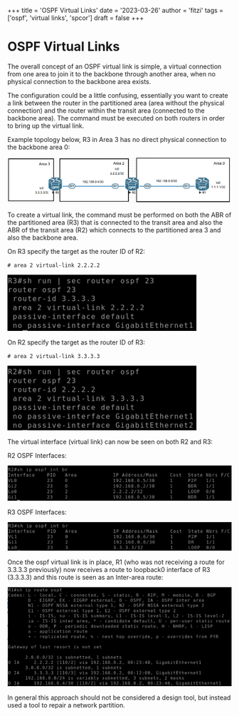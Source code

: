 +++
title = 'OSPF Virtual Links'
date = '2023-03-26'
author = 'fitzi'
tags = ['ospf', 'virtual links', 'spcor']
draft = false
+++

# OSPF Virtual Links

The overall concept of an OSPF virtual link is simple, a virtual connection from one area 
to join it to the backbone through another area, when no physical connection to the backbone area exists.

The configuration could be a little confusing, essentially you want to create a link between the router in the 
partitioned area (area without the physical connection) and the router within the transit area (connected to the 
backbone area).  The command must be executed on both routers in order to bring up the virtual link.

Example topology below, R3 in Area 3 has no direct physical connection to the backbone area 0:

![basic lab topology](/images/ospf_virtual_links_topology.png)

To create a virtual link, the command must be performed on both the ABR of the partitioned area (R3) that is 
connected to the transit area and also the ABR of the transit area (R2) which connects to the partitioned area 3 
and also the backbone area.

On R3 specify the target as the router ID of R2:

```
# area 2 virtual-link 2.2.2.2
```

![virtual link router config](/images/ospf_virtual_links_R3_config.png)

On R2 specify the target as the router ID of R3:

```
# area 2 virtual-link 3.3.3.3
``` 

![virtual link router config](/images/ospf_virtual_links_R2_config.png)

The virtual interface (virtual link) can now be seen on both R2 and R3:

R2 OSPF Interfaces:

![virtual link interface brief](/images/ospf_virtual_links_R2_ospf_int_br.png)

R3 OSPF Interfaces:

![virtual link interface brief](/images/ospf_virtual_links_R3_ospf_int_br.png)

Once the ospf virtual link is in place, R1 (who was not receiving a route for 3.3.3.3 previously) now 
receives a route to loopback0 interface of R3 (3.3.3.3) and this route is seen as an Inter-area route:

![virtual link interface brief](/images/ospf_virtual_links_R1_route_table.png)

In general this approach should not be considered a design tool, but instead used a tool to repair a network 
partition.
